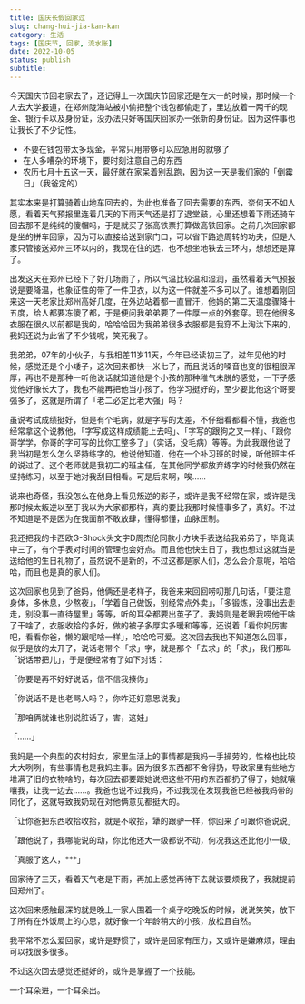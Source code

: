 ```yaml
---
title: 国庆长假回家过
slug: chang-hui-jia-kan-kan
category: 生活
tags: [国庆节, 回家, 流水账]
date: 2022-10-05
status: publish
subtitle:  
---
```




今天国庆节回老家去了，还记得上一次国庆节回家还是在大一的时候，那时候一个人去大学报道，在郑州陇海站被小偷把整个钱包都偷走了，里边放着一两千的现金、银行卡以及身份证，没办法只好等国庆回家办一张新的身份证。因为这件事也让我长了不少记性。

- 不要在钱包带太多现金，平常只用带够可以应急用的就够了
- 在人多嘈杂的环境下，要时刻注意自己的东西
- 农历七月十五这一天，最好就在家呆着别乱跑，因为这一天是我们家的「倒霉日」（我爸定的）

其实本来是打算骑着山地车回去的，为此也准备了回去需要的东西，奈何天不如人愿，看着天气预报里连着几天的下雨天气还是打了退堂鼓，心里还想着下雨还骑车回去那不是纯纯的傻帽吗，于是就买了张高铁票打算做高铁回家。之前几次回家都是坐的拼车回家，因为可以直接给送到家门口，可以省下路途周转的功夫，但是人家只管接送郑州三环以内的，我现在住的远，也不想坐地铁去三环内，想想还是算了。

出发这天在郑州已经下了好几场雨了，所以气温比较温和湿润，虽然看着天气预报说是要降温，也象征性的带了一件卫衣，以为这一件就差不多可以了。谁想着刚回来这一天老家比郑州高好几度，在外边站着都一直冒汗，他妈的第二天温度骤降十五度，给人都要冻傻了都，于是便问我弟弟要了一件厚一点的外套穿。现在他很多衣服在很久以前都是我的，哈哈哈因为我弟弟很多衣服都是我穿不上淘汰下来的，我妈还说为此省了不少钱呢，笑死我了。

我弟弟，07年的小伙子，与我相差11岁11天，今年已经读初三了。过年见他的时候，感觉还是个小矮子，这次回来都快一米七了，而且说话的嗓音也变的很粗很浑厚，再也不是那种一听他说话就知道他是个小孩的那种稚气未脱的感觉，一下子感觉他好像长大了，我也不能再把他当小孩了。他学习挺好的，至少要比他这个哥要强多了，这就是所谓了「老二必定比老大强」吗？

虽说考试成绩挺好，但是有个毛病，就是字写的太差，不仔细看都看不懂，我爸也经常拿这个说教他，「字写成这样成绩能上去吗」、「字写的跟狗之叉一样」、「跟你哥学学，你哥的字可写的比你工整多了」（实话，没毛病）等等。为此我跟他说了我当初是怎么怎么坚持练字的，他说他知道，他在一个补习班的时候，听他班主任的说过了。这个老师就是我初二的班主任，在其他同学都放弃练字的时候我仍然在坚持练习，以至于她对我刮目相看。可是后来啊，唉……

说来也奇怪，我没怎么在他身上看见叛逆的影子，或许是我不经常在家，或许是我那时候太叛逆以至于我以为大家都那样，真的要比我那时候懂事多了，真好。不过不知道是不是因为在我面前不敢放肆，懂得都懂，血脉压制。

我还把我的卡西欧G-Shock头文字D周杰伦同款小方块手表送给我弟弟了，毕竟读中三了，有个手表对时间的管理也会好点。而且他也快生日了，我也想过这就当是送给他的生日礼物了，虽然说不是新的，不过这都是家人们，怎么会介意呢，哈哈哈，而且也是真的家人们。

这次回家也见到了爸妈，他俩还是老样子，我爸来来回回唠叨那几句话，「要注意身体，多休息，少熬夜」，「学着自己做饭，别经常点外卖」，「多锻炼，没事出去走走，别没事一直待屋里」等等，听的耳朵都要出茧子了。我妈则是老跟我唠他干啥了干啥了，衣服收拾的多好，做的被子多厚实多暖和等等，还说着「看你妈厉害吧，看看你爸，懒的跟呢啥一样」，哈哈哈可爱。这次回去我也不知道怎么回事，似乎是放的太开了，说话老带个「求」字，就是那个「去求」的「求」，我们那叫「说话带把儿」，于是便经常有了如下对话：

「你要是再不好好说话，信不信我揍你」

「你说话不是也老骂人吗？，你咋还好意思说我」

「那咱俩就谁也别说脏话了，害，这娃」

「……」

我妈是一个典型的农村妇女，家里生活上的事情都是我妈一手操劳的，性格也比较大大咧咧，有些事情也是我妈主事。因为很多东西都不舍得扔，导致家里有些地方堆满了旧的衣物啥的，每次回去都要跟她说把这些不用的东西都扔了得了，她就嚷嚷我，让我一边去……。我爸也说不过我妈，不过我现在发现我爸已经被我妈带的同化了，这就导致我奶现在对他俩意见都挺大的。

「让你爸把东西收拾收拾，就是不收拾，犟的跟驴一样，你回来了可跟你爸说说」

「跟他说了，我哪能说的动，你比他还大一级都说不动，何况我这还比他小一级」

「真服了这人，***」

回家待了三天，看着天气老是下雨，再加上感觉再待下去就该要烦我了，我就提前回郑州了。

这次回来感触最深的就是晚上一家人围着一个桌子吃晚饭的时候，说说笑笑，放下了所有在外饭局上的心思，就好像一个年龄稍大的小孩，放松且自然。

我平常不怎么爱回家，或许是野惯了，或许是回家有压力，又或许是嫌麻烦，理由可以找很多很多。

不过这次回去感觉还挺好的，或许是掌握了一个技能。

一个耳朵进，一个耳朵出。





